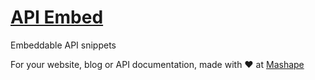 # [API Embed](https://apiembed.com/)

Embeddable API snippets

For your website, blog or API documentation, made with &#9829; at [Mashape](https://www.mashape.com/)
